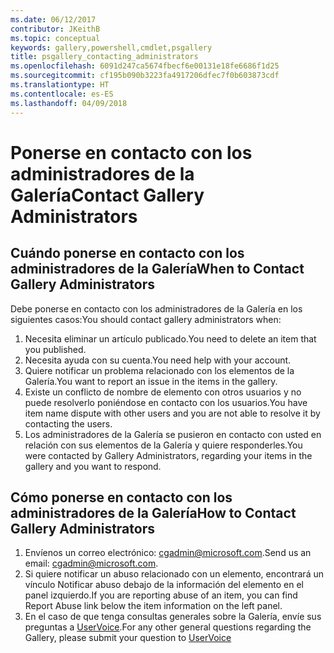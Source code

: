 ```yaml
---
ms.date: 06/12/2017
contributor: JKeithB
ms.topic: conceptual
keywords: gallery,powershell,cmdlet,psgallery
title: psgallery_contacting_administrators
ms.openlocfilehash: 6091d247ca5674fbecf6e00131e18fe6686f1d25
ms.sourcegitcommit: cf195b090b3223fa4917206dfec7f0b603873cdf
ms.translationtype: HT
ms.contentlocale: es-ES
ms.lasthandoff: 04/09/2018
---
```

# <a name="contact-gallery-administrators"></a><span data-ttu-id="2a76e-103">Ponerse en contacto con los administradores de la Galería</span><span class="sxs-lookup"><span data-stu-id="2a76e-103">Contact Gallery Administrators</span></span>

## <a name="when-to-contact-gallery-administrators"></a><span data-ttu-id="2a76e-104">Cuándo ponerse en contacto con los administradores de la Galería</span><span class="sxs-lookup"><span data-stu-id="2a76e-104">When to Contact Gallery Administrators</span></span>

<span data-ttu-id="2a76e-105">Debe ponerse en contacto con los administradores de la Galería en los siguientes casos:</span><span class="sxs-lookup"><span data-stu-id="2a76e-105">You should contact gallery administrators when:</span></span>

1. <span data-ttu-id="2a76e-106">Necesita eliminar un artículo publicado.</span><span class="sxs-lookup"><span data-stu-id="2a76e-106">You need to delete an item that you published.</span></span>
2. <span data-ttu-id="2a76e-107">Necesita ayuda con su cuenta.</span><span class="sxs-lookup"><span data-stu-id="2a76e-107">You need help with your account.</span></span>
3. <span data-ttu-id="2a76e-108">Quiere notificar un problema relacionado con los elementos de la Galería.</span><span class="sxs-lookup"><span data-stu-id="2a76e-108">You want to report an issue in the items in the gallery.</span></span>
4. <span data-ttu-id="2a76e-109">Existe un conflicto de nombre de elemento con otros usuarios y no puede resolverlo poniéndose en contacto con los usuarios.</span><span class="sxs-lookup"><span data-stu-id="2a76e-109">You have item name dispute with other users and you are not able to resolve it by contacting the users.</span></span>
5. <span data-ttu-id="2a76e-110">Los administradores de la Galería se pusieron en contacto con usted en relación con sus elementos de la Galería y quiere responderles.</span><span class="sxs-lookup"><span data-stu-id="2a76e-110">You were contacted by Gallery Administrators, regarding your items in the gallery and you want to respond.</span></span>

## <a name="how-to-contact-gallery-administrators"></a><span data-ttu-id="2a76e-111">Cómo ponerse en contacto con los administradores de la Galería</span><span class="sxs-lookup"><span data-stu-id="2a76e-111">How to Contact Gallery Administrators</span></span>

1. <span data-ttu-id="2a76e-112">Envíenos un correo electrónico: cgadmin@microsoft.com.</span><span class="sxs-lookup"><span data-stu-id="2a76e-112">Send us an email: cgadmin@microsoft.com.</span></span>
2. <span data-ttu-id="2a76e-113">Si quiere notificar un abuso relacionado con un elemento, encontrará un vínculo Notificar abuso debajo de la información del elemento en el panel izquierdo.</span><span class="sxs-lookup"><span data-stu-id="2a76e-113">If you are reporting abuse of an item, you can find Report Abuse link below the item information on the left panel.</span></span>
3. <span data-ttu-id="2a76e-114">En el caso de que tenga consultas generales sobre la Galería, envíe sus preguntas a [UserVoice](http://windowsserver.uservoice.com/forums/301869-powershell).</span><span class="sxs-lookup"><span data-stu-id="2a76e-114">For any other general questions regarding the Gallery, please submit your question to [UserVoice](http://windowsserver.uservoice.com/forums/301869-powershell)</span></span>